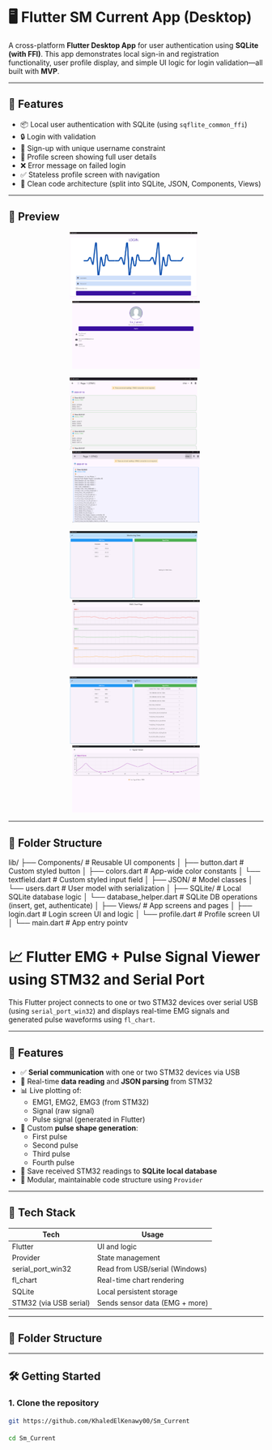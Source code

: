 # 🖥️ Flutter SM Current App (Desktop)

A cross-platform **Flutter Desktop App** for user authentication using **SQLite (with FFI)**. This app demonstrates local sign-in and registration functionality, user profile display, and simple UI logic for login validation—all built with **MVP**.

---

## 🚀 Features

- 📦 Local user authentication with SQLite (using `sqflite_common_ffi`)
- 🔒 Login with validation
- 📝 Sign-up with unique username constraint
- 👤 Profile screen showing full user details
- ❌ Error message on failed login
- ✅ Stateless profile screen with navigation
- 🎯 Clean code architecture (split into SQLite, JSON, Components, Views)

---

## 📸 Preview

<p align="center">
  <img src="assets/Screenshot 2025-05-29 211224.png" alt="Login Screen" width="50%" style="margin-right: 10px;" />
  <img src="assets/Screenshot 2025-05-29 211250.png" alt="Profile Screen" width="50%" style="margin: 0 10px;" />
</p>
<p align="center">
  <img src="assets/Screenshot 2025-07-16 025553.png" alt="Login Screen" width="50%" style="margin-right: 10px;" />
  <img src="assets/Screenshot 2025-07-16 025613.png" alt="Profile Screen" width="50%" style="margin: 0 10px;" />
</p>

<p align="center">
  <img src="assets/Screenshot 2025-07-16 030741.png" alt="Login Screen" width="50%" style="margin-right: 10px;" />
  <img src="assets/Screenshot 2025-07-16 030754.png" alt="Profile Screen" width="50%" style="margin: 0 10px;" />
</p>
<p align="center">
  <img src="assets/Screenshot 2025-07-16 030823.png" alt="Login Screen" width="50%" style="margin-right: 10px;" />
  <img src="assets/Screenshot 2025-07-16 030852.png" alt="Profile Screen" width="50%" style="margin: 0 10px;" />
</p>

---

## 📁 Folder Structure

lib/
├── Components/ # Reusable UI components
│ ├── button.dart # Custom styled button
│ ├── colors.dart # App-wide color constants
│ └── textfield.dart # Custom styled input field
│
├── JSON/ # Model classes
│ └── users.dart # User model with serialization
│
├── SQLite/ # Local SQLite database logic
│ └── database_helper.dart # SQLite DB operations (insert, get, authenticate)
│
├── Views/ # App screens and pages
│ ├── login.dart # Login screen UI and logic
│ └── profile.dart # Profile screen UI
│
└── main.dart # App entry pointv

# 📈 Flutter EMG + Pulse Signal Viewer using STM32 and Serial Port

This Flutter project connects to one or two STM32 devices over serial USB (using `serial_port_win32`) and displays real-time EMG signals and generated pulse waveforms using `fl_chart`.

---

## 🧠 Features

- ✅ **Serial communication** with one or two STM32 devices via USB  
- 📡 Real-time **data reading** and **JSON parsing** from STM32  
- 📊 Live plotting of:
  - EMG1, EMG2, EMG3 (from STM32)
  - Signal (raw signal)
  - Pulse signal (generated in Flutter)
- 🔁 Custom **pulse shape generation**:
  - First pulse
  - Second pulse
  - Third pulse
  - Fourth pulse
- 💾 Save received STM32 readings to **SQLite local database**
- 🧩 Modular, maintainable code structure using `Provider`

---

## 🧰 Tech Stack

| Tech                   | Usage                            |
|------------------------|----------------------------------|
| Flutter                | UI and logic                     |
| Provider               | State management                 |
| serial_port_win32      | Read from USB/serial (Windows)   |
| fl_chart               | Real-time chart rendering        |
| SQLite                 | Local persistent storage         |
| STM32 (via USB serial) | Sends sensor data (EMG + more)   |

---

## 📁 Folder Structure


---

## 🛠️ Getting Started

### 1. Clone the repository

```bash
git https://github.com/KhaledElKenawy00/Sm_Current

cd Sm_Current

